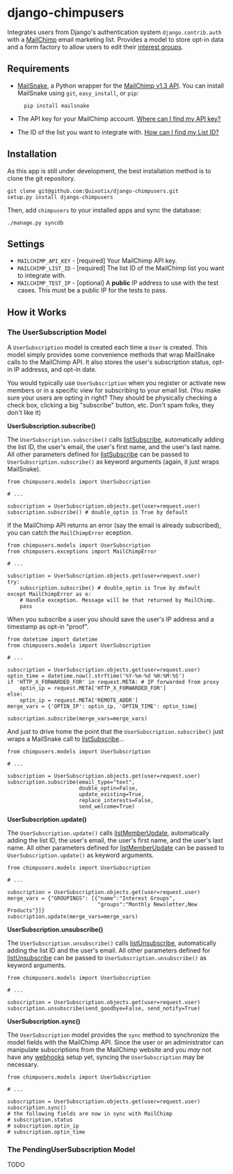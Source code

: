 django-chimpusers
=================

Integrates users from Django's authentication system `django.contrib.auth` with
a [MailChimp][1] email marketing list. Provides a model to store opt-in data 
and a form factory to allow users to edit their [interest groups][3].


Requirements
------------

* [MailSnake][10], a Python wrapper for the [MailChimp v1.3 API][2]. You can
  install MailSnake using `git`, `easy_install`, or `pip`:

        pip install mailsnake

* The API key for your MailChimp account. [Where can I find my API key?][4]
* The ID of the list you want to integrate with. [How can I find my List ID?][5]


Installation
------------

As this app is still under development, the best installation method is to clone
the git repository. 

    git clone git@github.com:Quixotix/django-chimpusers.git
    setup.py install django-chimpusers

Then, add `chimpusers` to your installed apps and sync the database:

    ./manage.py syncdb


Settings
--------

* `MAILCHIMP_API_KEY` - [required] Your MailChimp API key. 
* `MAILCHIMP_LIST_ID` - [required] The list ID of the MailChimp list you want to integrate
  with.
* `MAILCHIMP_TEST_IP` - [optional] A __public__ IP address to use with the test cases. This 
  must be a public IP for the tests to pass.


How it Works
------------

### The UserSubscription Model

A `UserSubscription` model is created each time a `User` is created. This model 
simply provides some convenience methods that wrap MailSnake calls to the 
MailChimp API. It also stores the user's subscription status, opt-in IP addresss, 
and opt-in date.

You would typically use `UserSubscription` when you register or activate new
members or in a specific view for subscribing to your email list. (You make
sure your users are opting in right? They should be physically checking a check 
box, clicking a big "subscribe" button, etc. Don't spam folks, they don't like
it)

__UserSubscription.subscribe()__

The `UserSubscription.subscribe()` calls [listSubscribe][6], automatically 
adding the list ID, the user's email, the user's first name, and the user's 
last name. All other parameters defined for [listSubscribe][6] can be passed 
to `UserSubscription.subscribe()` as keyword arguments (again, it just wraps
MailSnake).

    from chimpusers.models import UserSubscription
    
    # ...
    
    subscription = UserSubscription.objects.get(user=request.user)
    subscription.subscribe() # double_optin is True by default

If the MailChimp API returns an error (say the email is already subscribed), you
can catch the `MailChimpError` eception.

    from chimpusers.models import UserSubscription
    from chimpusers.exceptions import MailChimpError
    
    # ...
    
    subscription = UserSubscription.objects.get(user=request.user)
    try:
        subscription.subscribe() # double_optin is True by default
    except MailChimpError as e:
        # Handle exception. Message will be that returned by MailChimp.
        pass

When you subscribe a user you should save the user's IP address and a timestamp 
as opt-in "proof".

    from datetime import datetime
    from chimpusers.models import UserSubscription
    
    # ...
    
    subscription = UserSubscription.objects.get(user=request.user)
    optin_time = datetime.now().strftime('%Y-%m-%d %H:%M:%S')
    if 'HTTP_X_FORWARDED_FOR' in request.META: # IP forwarded from proxy
        optin_ip = request.META['HTTP_X_FORWARDED_FOR']
    else:
        optin_ip = request.META['REMOTE_ADDR']
    merge_vars = {'OPTIN_IP': optin_ip, 'OPTIN_TIME': optin_time}
    
    subscription.subscribe(merge_vars=merge_vars)

And just to drive home the point that the `UserSubscription.subscribe()` just
wraps a MailSnake call to [listSubscribe][6]...

    from chimpusers.models import UserSubscription
    
    # ...
    
    subscription = UserSubscription.objects.get(user=request.user)
    subscription.subscribe(email_type="text", 
                           double_optin=False, 
                           update_existing=True, 
                           replace_interests=False, 
                           send_welcome=True)


__UserSubscription.update()__

The `UserSubscription.update()` calls [listMemberUpdate][7], automatically 
adding the list ID, the user's email, the user's first name, and the user's 
last name. All other parameters defined for [listMemberUpdate][7] can be passed 
to `UserSubscription.update()` as keyword arguments.

    from chimpusers.models import UserSubscription
    
    # ...
    
    subscription = UserSubscription.objects.get(user=request.user)
    merge_vars = {"GROUPINGS": [{"name":"Interest Groups", 
                                 "groups":"Monthly Newsletter,New Products"}]}
    subscription.update(merge_vars=merge_vars)


__UserSubscription.unsubscribe()__

The `UserSubscription.unsubscribe()` calls [listUnsubscribe][8], automatically 
adding the list ID and the user's email. All other parameters defined for 
[listUnsubscribe][8] can be passed to `UserSubscription.unsubscribe()` as 
keyword arguments.

    from chimpusers.models import UserSubscription
    
    # ...
    
    subscription = UserSubscription.objects.get(user=request.user)
    subscription.unsubscribe(send_goodbye=False, send_notify=True)


__UserSubscription.sync()__
    
The `UserSubscription` model provides the `sync` method to synchronize the model
fields with the MailChimp API. Since the user or an administrator can manipulate
subscriptions from the MailChimp website and you _may_ not have any [webhooks][9]
setup yet, syncing the `UserSubscription` may be necessary.

    from chimpusers.models import UserSubscription
    
    # ...
    
    subscription = UserSubscription.objects.get(user=request.user)
    subscription.sync()
    # the following fields are now in sync with MailChimp
    # subscription.status
    # subscription.optin_ip
    # subscription.optin_time


### The PendingUserSubscription Model

TODO



[1]: http://mailchimp.com
[2]: http://apidocs.mailchimp.com/api/1.3/
[3]: http://mailchimp.com/features/groups/
[4]: http://kb.mailchimp.com/article/where-can-i-find-my-api-key/
[5]: http://kb.mailchimp.com/article/how-can-i-find-my-list-id/
[6]: http://apidocs.mailchimp.com/api/1.3/listsubscribe.func.php
[7]: http://apidocs.mailchimp.com/api/1.3/listupdatemember.func.php
[8]: http://apidocs.mailchimp.com/api/1.3/listunsubscribe.func.php
[9]: http://apidocs.mailchimp.com/webhooks/
[10]: https://github.com/leftium/mailsnake
